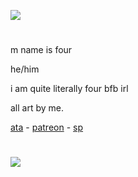 ![](https://komarev.com/ghpvc/?username=fourinteger&color=317ccf)
  
#
m name is four

he/him

i am quite literally four bfb irl

all art by me.

<a href="https://fourinteger.atabook.org">ata</a> - <a href="https://www.patreon.com/c/fourinteger/about">patreon</a> - <a href="https://four-integer.straw.page">sp</a>
#

![](https://media.discordapp.net/attachments/1330015617142493194/1337766708613484606/monitoring.jpg?ex=67a8a3d5&is=67a75255&hm=e4093377f2160b1106424fb638971d985b6b88d922c6266d4557deb5176aa335&=&format=webp&width=1014&height=676)

